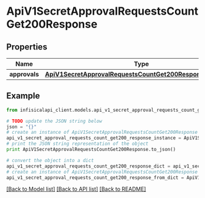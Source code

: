 # ApiV1SecretApprovalRequestsCountGet200Response


## Properties
Name | Type | Description | Notes
------------ | ------------- | ------------- | -------------
**approvals** | [**ApiV1SecretApprovalRequestsCountGet200ResponseApprovals**](ApiV1SecretApprovalRequestsCountGet200ResponseApprovals.md) |  | 

## Example

```python
from infisicalapi_client.models.api_v1_secret_approval_requests_count_get200_response import ApiV1SecretApprovalRequestsCountGet200Response

# TODO update the JSON string below
json = "{}"
# create an instance of ApiV1SecretApprovalRequestsCountGet200Response from a JSON string
api_v1_secret_approval_requests_count_get200_response_instance = ApiV1SecretApprovalRequestsCountGet200Response.from_json(json)
# print the JSON string representation of the object
print ApiV1SecretApprovalRequestsCountGet200Response.to_json()

# convert the object into a dict
api_v1_secret_approval_requests_count_get200_response_dict = api_v1_secret_approval_requests_count_get200_response_instance.to_dict()
# create an instance of ApiV1SecretApprovalRequestsCountGet200Response from a dict
api_v1_secret_approval_requests_count_get200_response_from_dict = ApiV1SecretApprovalRequestsCountGet200Response.from_dict(api_v1_secret_approval_requests_count_get200_response_dict)
```
[[Back to Model list]](../README.md#documentation-for-models) [[Back to API list]](../README.md#documentation-for-api-endpoints) [[Back to README]](../README.md)


